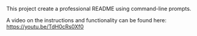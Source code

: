 This project create a professional README using command-line prompts.

A video on the instructions and functionality can be found here: https://youtu.be/TdH0cRs0Xf0

